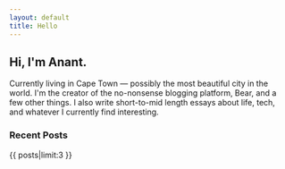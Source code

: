 ```yaml
---
layout: default
title: Hello
---
```


## Hi, I'm Anant.
Currently living in Cape Town — possibly the most beautiful city in the world.
I'm the creator of the no-nonsense blogging platform, Bear, and a few other things.
I also write short-to-mid length essays about life, tech, and whatever I currently find interesting.

### Recent Posts
{{ posts|limit:3 }}